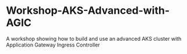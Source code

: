 # Workshop-AKS-Advanced-with-AGIC
A workshop showing how to build and use an advanced AKS cluster with Application Gateway Ingress Controller
